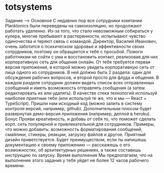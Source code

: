 # totsystems

Задание --> Основное
            С недавних пор все сотрудники компании Planktonics были переведены на
            самоизоляцию, но продолжают работать удаленно. Из-за того, что стало невозможным
            собираться у кулера, многие пребывают в растерянности, испытывают чувство
            одиночества и теряют связь с командой.
            Директор, Василий Иванович, очень заботится о психическом здоровье и
            эффективности своих сотрудников, поэтому он обращается к тебе с просьбой. Помоги
            работникам не сойти с ума и восстановить контакт, реализовав для них корпоративную
            сеть для общения онлайн.
            От тебя требуется первая версия приложения, в которой можно увидеть
            корпоративную сеть от лица одного из сотрудников. В ней должно быть 2 раздела:
            один для обсуждения рабочих вопросов, и второй просто для флуда и общения. В
            каждом разделе сотрудник должен видеть список всех отправленных сообщений и
            иметь возможность отправлять сообщения (а затем редактировать их или удалять).
            В качестве стека технологий используй наиболее приятные тебе (или используй те же,
            что и мы — React + TypeScript).
            Пришли нам исходный код (можно залить в систему контроля версий, например,
            github). Дополнительным плюсом будет развернутая демо-версия приложения
            (например, деплой в heroku).
            Бонус
            Прояви креативность, и добавь от себя то, что поможет сделать корп. сеть популярной
            и привлекательной для сотрудников. Примеры, что можно добавить: возможность
            форматирования сообщений, смайлики, стикеры, реакции, загрузку файлов и другое.
            Приятный дизайн приветствуется.
            Будет преимуществом, если ты напишешь документацию к своему приложению —
            расскажешь о его возможностях, об архитектурных решениях, а также составишь
            инструкцию по запуску.
            Время выполнения
            Мы предполагаем, что на выполнение этого задания у тебя уйдет не более 12 часов
            рабочего времени.